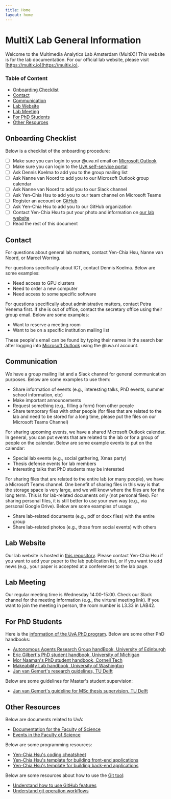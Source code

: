 ```yaml
---
title: Home
layout: home
---
```


# MultiX Lab General Information

Welcome to the Multimedia Analytics Lab Amsterdam (MultiX)! This website is for the lab documentation. For our official lab website, please visit [https://multix.io](https://multix.io).

### Table of Content

- [Onboarding Checklist](#onboarding)
- [Contact](#contact)
- [Communication](#communication)
- [Lab Website](#lab-website)
- [Lab Meeting](#lab-meeting)
- [For PhD Students](#phd)
- [Other Resources](#other)

## <a name="onboarding"></a>Onboarding Checklist

Below is a checklist of the onboarding procedure:

- [ ] Make sure you can login to your @uva.nl email on [Microsoft Outlook](https://outlook.office.com/mail/)
- [ ] Make sure you can login to the [UvA self-service portal](https://flp.sap.uva.nl/fiori?saml2idp=http://login.uva.nl/adfs/services/trust#Shell-home)
- [ ] Ask Dennis Koelma to add you to the group mailing list
- [ ] Ask Nanne van Noord to add you to our Microsoft Outlook group calendar
- [ ] Ask Nanne van Noord to add you to our Slack channel
- [ ] Ask Yen-Chia Hsu to add you to our team channel on Microsoft Teams
- [ ] Register an account on [GitHub](https://github.com/)
- [ ] Ask Yen-Chia Hsu to add you to our GitHub organization
- [ ] Contact Yen-Chia Hsu to put your photo and information on [our lab website](https://multix.io/)
- [ ] Read the rest of this document

## <a name="contact"></a>Contact

For questions about general lab matters, contact Yen-Chia Hsu, Nanne van Noord, or Marcel Worring.

For questions specifically about ICT, contact Dennis Koelma. Below are some examples:

- Need access to GPU clusters
- Need to order a new computer
- Need access to some specific software

For questions specifically about administrative matters, contact Petra Venema first. If she is out of office, contact the secretary office using their group email. Below are some examples:

- Want to reserve a meeting room
- Want to be on a specific institution mailing list

These people's email can be found by typing their names in the search bar after logging into [Microsoft Outlook](https://outlook.office.com/mail/) using the @uva.nl account. 

## <a name="communication"></a>Communication

We have a group mailing list and a Slack channel for general communication purposes. Below are some examples to use them:

- Share information of events (e.g., interesting talks, PhD events, summer school information, etc)
- Make important announcements
- Request something (e.g., filling a form) from other people
- Share temporary files with other people (for files that are related to the lab and need to be stored for a long time, please put the files on our Microsoft Teams Channel)

For sharing upcoming events, we have a shared Microsoft Outlook calendar. In general, you can put events that are related to the lab or for a group of people on the calendar. Below are some example events to put on the calendar:

- Special lab events (e.g., social gathering, Xmas party)
- Thesis defense events for lab members
- Interesting talks that PhD students may be interested

For sharing files that are related to the entire lab (or many people), we have a Microsoft Teams channel. One benefit of sharing files in this way is that the storage space is very large, and we will know where the files are for the long term. This is for lab-related documents only (not personal files). For sharing personal files, it is still better to use your own way (e.g., via personal Google Drive). Below are some examples of usage:

- Share lab-related documents (e.g., pdf or docx files) with the entire group
- Share lab-related photos (e.g., those from social events) with others

## <a name="lab-website"></a>Lab Website

Our lab website is hosted in [this repository](https://github.com/MultiX-Amsterdam/multix-amsterdam.github.io). Please contact Yen-Chia Hsu if you want to add your paper to the lab publication list, or if you want to add news (e.g., your paper is accepted at a conference) to the lab page.

## <a name="lab-meeting"></a>Lab Meeting

Our regular meeting time is Wednesday 14:00-15:00. Check our Slack channel for the meeting information (e.g., the virtural meeting link). If you want to join the meeting in person, the room number is L3.33 in LAB42.

## <a name="phd"></a>For PhD Students

Here is the [information of the UvA PhD program](https://medewerker.uva.nl/en/science/phd/phd-candidates.html). Below are some other PhD handbooks:

- [Autonomous Agents Research Group handBook, University of Edinburgh](https://agents.inf.ed.ac.uk/phd-handbook/)
- [Eric Gilbert's PhD student handbook, University of Michigan](https://docs.google.com/document/d/11D3kHElzS2HQxTwPqcaTnU5HCJ8WGE5brTXI4KLf4dM/edit)
- [Mor Naaman's PhD student handbook, Cornell Tech](https://s.tech.cornell.edu/phd-syllabus/)
- [Makeability Lab handbook, University of Washington](https://docs.google.com/document/d/1YiiDsfpiolpXjUTj8xWrQwQQUzqrfqT9bocOpaYDrtI/edit)
- [Jan van Gemert's research guidelines, TU Delft](https://jvgemert.github.io/links.html)

Below are some guidelines for Master's student supervision:

- [Jan van Gemert's guideline for MSc thesis supervision, TU Delft](https://jvgemert.github.io/MSCthesis.html)

## <a name="other"></a>Other Resources

Below are documents related to UvA:

- [Documentation for the Faculty of Science](https://medewerker.uva.nl/en/science/az/a-z.html)
- [Events in the Faculty of Science](https://medewerker.uva.nl/en/science/news-events/events/events.html)

Below are some programming resources:

- [Yen-Chia Hsu's coding cheatsheet](https://github.com/yenchiah/public-resources/blob/main/coding-cheatsheet.md)
- [Yen-Chia Hsu's template for building front-end applications](https://github.com/yenchiah/project-website-template)
- [Yen-Chia Hsu's template for building back-end applications](https://github.com/yenchiah/project-application-template)

Below are some resources about how to use the [Git tool](https://git-scm.com):

- [Understand how to use GitHub features](https://docs.github.com/en/get-started)
- [Understand git operation workflows](https://www.atlassian.com/git/tutorials/comparing-workflows)
